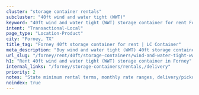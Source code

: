 ```yaml
---
cluster: "storage container rentals"
subcluster: "40ft wind and water tight (WWT)"
keyword: "40ft wind and water tight (WWT) storage container for rent Forney, TX"
intent: "Transactional-Local"
page_type: "Location-Product"
city: "Forney, TX"
title_tag: "Forney 40ft storage container for rent | LC Container"
meta_description: "Buy wind and water tight (WWT) 40ft storage container rent with local delivery in Forney, TX. LC Container — local Since 2003. Request a fast quote today."
url_slug: "/forney/rent/40ft/storage-containers/wind-and-water-tight-wwt"
h1: "Rent 40ft wind and water tight (WWT) storage container in Forney"
internal_links: "/forney/storage-containers/rentals,/delivery"
priority: 2
notes: "State minimum rental terms, monthly rate ranges, delivery/pickup fees, service area."
noindex: true
---
```


<!-- TODO: Add unique city/inventory copy, images, and internal links here. -->
